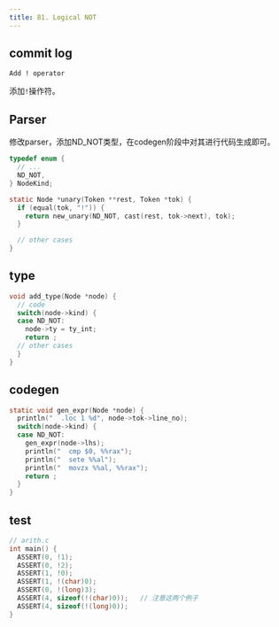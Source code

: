 ```yaml
---
title: 81. Logical NOT
---
```


## commit log

```plaintext
Add ! operator
```

添加`!`操作符。

## Parser

修改parser，添加ND_NOT类型，在codegen阶段中对其进行代码生成即可。

```c
typedef enum {
  // ...
  ND_NOT,
} NodeKind;

static Node *unary(Token **rest, Token *tok) {
  if (equal(tok, "!")) {
    return new_unary(ND_NOT, cast(rest, tok->next), tok);
  }

  // other cases
}
```

## type

```c
void add_type(Node *node) {
  // code
  switch(node->kind) {
  case ND_NOT:
    node->ty = ty_int;
    return ;
  // other cases
  }
}
```

## codegen

```c
static void gen_expr(Node *node) {
  println("  .loc 1 %d", node->tok->line_no);
  switch(node->kind) {
  case ND_NOT:
    gen_expr(node->lhs);
    println("  cmp $0, %%rax");
    println("  sete %%al");
    println("  movzx %%al, %%rax");
    return ;
  }
}
```

## test

```c
// arith.c
int main() {
  ASSERT(0, !1);
  ASSERT(0, !2);
  ASSERT(1, !0);
  ASSERT(1, !(char)0);
  ASSERT(0, !(long)3);
  ASSERT(4, sizeof(!(char)0));   // 注意这两个例子
  ASSERT(4, sizeof(!(long)0));
}
```
